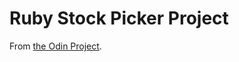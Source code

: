 # Ruby Stock Picker Project

From [the Odin Project](https://www.theodinproject.com/courses/ruby-programming/lessons/stock-picker?ref=lnav).

